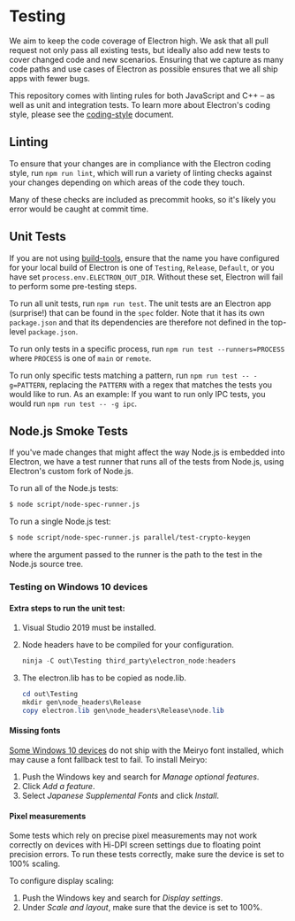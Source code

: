 # Testing

We aim to keep the code coverage of Electron high. We ask that all pull
request not only pass all existing tests, but ideally also add new tests
to cover changed code and new scenarios. Ensuring that we capture as
many code paths and use cases of Electron as possible ensures that we
all ship apps with fewer bugs.

This repository comes with linting rules for both JavaScript and C++ –
as well as unit and integration tests. To learn more about Electron's
coding style, please see the [coding-style](coding-style.md) document.

## Linting

To ensure that your changes are in compliance with the Electron coding
style, run `npm run lint`, which will run a variety of linting checks
against your changes depending on which areas of the code they touch.

Many of these checks are included as precommit hooks, so it's likely
you error would be caught at commit time.

## Unit Tests

If you are not using [build-tools](https://github.com/electron/build-tools),
ensure that the name you have configured for your
local build of Electron is one of `Testing`, `Release`, `Default`, or
you have set `process.env.ELECTRON_OUT_DIR`. Without these set, Electron will fail
to perform some pre-testing steps.

To run all unit tests, run `npm run test`. The unit tests are an Electron
app (surprise!) that can be found in the `spec` folder. Note that it has
its own `package.json` and that its dependencies are therefore not defined
in the top-level `package.json`.

To run only tests in a specific process, run `npm run test --runners=PROCESS`
where `PROCESS` is one of `main` or `remote`.

To run only specific tests matching a pattern, run `npm run test --
-g=PATTERN`, replacing the `PATTERN` with a regex that matches the tests
you would like to run. As an example: If you want to run only IPC tests, you
would run `npm run test -- -g ipc`.

## Node.js Smoke Tests

If you've made changes that might affect the way Node.js is embedded into Electron,
we have a test runner that runs all of the tests from Node.js, using Electron's custom fork
of Node.js.

To run all of the Node.js tests:

```bash
$ node script/node-spec-runner.js
```

To run a single Node.js test:

```bash
$ node script/node-spec-runner.js parallel/test-crypto-keygen
```

where the argument passed to the runner is the path to the test in
the Node.js source tree.

### Testing on Windows 10 devices

#### Extra steps to run the unit test:

1. Visual Studio 2019 must be installed.
2. Node headers have to be compiled for your configuration.

   ```powershell
   ninja -C out\Testing third_party\electron_node:headers
   ```

3. The electron.lib has to be copied as node.lib.

   ```powershell
   cd out\Testing
   mkdir gen\node_headers\Release
   copy electron.lib gen\node_headers\Release\node.lib
   ```

#### Missing fonts

[Some Windows 10 devices](https://docs.microsoft.com/en-us/typography/fonts/windows_10_font_list) do not ship with the Meiryo font installed, which may cause a font fallback test to fail. To install Meiryo:

1. Push the Windows key and search for _Manage optional features_.
2. Click _Add a feature_.
3. Select _Japanese Supplemental Fonts_ and click _Install_.

#### Pixel measurements

Some tests which rely on precise pixel measurements may not work correctly on
devices with Hi-DPI screen settings due to floating point precision errors.
To run these tests correctly, make sure the device is set to 100% scaling.

To configure display scaling:

1. Push the Windows key and search for _Display settings_.
2. Under _Scale and layout_, make sure that the device is set to 100%.
